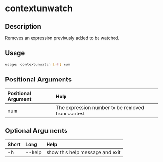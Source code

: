 <!-- THIS PART OF THIS FILE IS AUTOGENERATED. DO NOT MODIFY IT. See scripts/generate_docs.sh -->




# contextunwatch

## Description


Removes an expression previously added to be watched.
## Usage


```bash
usage: contextunwatch [-h] num

```
## Positional Arguments

|Positional Argument|Help|
| :--- | :--- |
|num|The expression number to be removed from context|

## Optional Arguments

|Short|Long|Help|
| :--- | :--- | :--- |
|-h|--help|show this help message and exit|

<!-- END OF AUTOGENERATED PART. Do not modify this line or the line below, they mark the end of the auto-generated part of the file. If you want to extend the documentation in a way which cannot easily be done by adding to the command help description, write below the following line. -->
<!-- ------------\>8---- ----\>8---- ----\>8------------ -->
